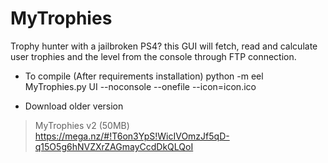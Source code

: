 # MyTrophies
Trophy hunter with a jailbroken PS4? this GUI will fetch, read and calculate user trophies and the level from the console through FTP connection.

* To compile (After requirements installation)
python -m eel MyTrophies.py UI --noconsole --onefile --icon=icon.ico

* Download older version
> MyTrophies v2 (50MB) https://mega.nz/#!T6on3YpS!WicIVOmzJf5qD-q15O5g6hNVZXrZAGmayCcdDkQLQoI
